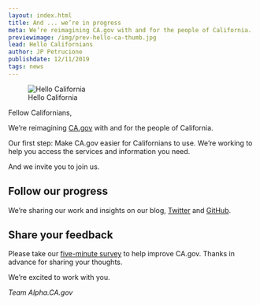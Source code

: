 ```yaml
---
layout: index.html
title: And ... we’re in progress
meta: We’re reimagining CA.gov with and for the people of California.
previewimage: /img/prev-hello-ca-thumb.jpg
lead: Hello Californians
author: JP Petrucione
publishdate: 12/11/2019
tags: news
---
```

<figure class="figure"><img src="../img/hello-california.jpg" class="" alt="Hello California"><figcaption class="figure-caption">Hello California</figcaption></figure>

Fellow Californians,

We’re reimagining [CA.gov](http://ca.gov/) with and for the people of California.

Our first step: Make CA.gov easier for Californians to use. We’re working to help you access the services and information you need.

And we invite you to join us.

## Follow our progress

We’re sharing our work and insights on our blog, [Twitter](https://twitter.com/CAdotGov) and [GitHub](https://github.com/cagov).

## Share your feedback

Please take our [five-minute survey](https://www.surveymonkey.com/r/AlphaCAgov) to help improve CA.gov. Thanks in advance for sharing your thoughts.

We’re excited to work with you.

_Team Alpha.CA.gov_
